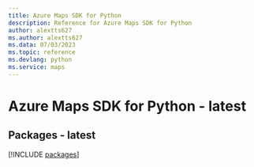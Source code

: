 ```yaml
---
title: Azure Maps SDK for Python
description: Reference for Azure Maps SDK for Python
author: alextts627
ms.author: alextts627
ms.data: 07/03/2023
ms.topic: reference
ms.devlang: python
ms.service: maps
---
```

# Azure Maps SDK for Python - latest
## Packages - latest
[!INCLUDE [packages](maps-index.md)]